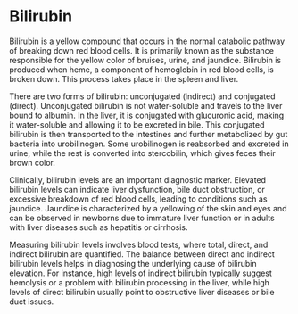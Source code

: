 <!--
source: gpt-40
tags: bruises yellow catabolic
-->

# Bilirubin

Bilirubin is a yellow compound that occurs in the normal catabolic pathway of breaking down red blood cells. It is primarily known as the substance responsible for the yellow color of bruises, urine, and jaundice. Bilirubin is produced when heme, a component of hemoglobin in red blood cells, is broken down. This process takes place in the spleen and liver.

There are two forms of bilirubin: unconjugated (indirect) and conjugated (direct). Unconjugated bilirubin is not water-soluble and travels to the liver bound to albumin. In the liver, it is conjugated with glucuronic acid, making it water-soluble and allowing it to be excreted in bile. This conjugated bilirubin is then transported to the intestines and further metabolized by gut bacteria into urobilinogen. Some urobilinogen is reabsorbed and excreted in urine, while the rest is converted into stercobilin, which gives feces their brown color.

Clinically, bilirubin levels are an important diagnostic marker. Elevated bilirubin levels can indicate liver dysfunction, bile duct obstruction, or excessive breakdown of red blood cells, leading to conditions such as jaundice. Jaundice is characterized by a yellowing of the skin and eyes and can be observed in newborns due to immature liver function or in adults with liver diseases such as hepatitis or cirrhosis.

Measuring bilirubin levels involves blood tests, where total, direct, and indirect bilirubin are quantified. The balance between direct and indirect bilirubin levels helps in diagnosing the underlying cause of bilirubin elevation. For instance, high levels of indirect bilirubin typically suggest hemolysis or a problem with bilirubin processing in the liver, while high levels of direct bilirubin usually point to obstructive liver diseases or bile duct issues.

